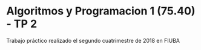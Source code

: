 # Algoritmos y Programacion 1 (75.40) - TP 2

Trabajo práctico realizado el segundo cuatrimestre de 2018 en FIUBA
